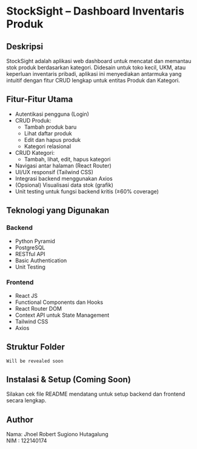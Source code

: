 
# StockSight – Dashboard Inventaris Produk

## Deskripsi
StockSight adalah aplikasi web dashboard untuk mencatat dan memantau stok produk berdasarkan kategori.
Didesain untuk toko kecil, UKM, atau keperluan inventaris pribadi, aplikasi ini menyediakan antarmuka yang
intuitif dengan fitur CRUD lengkap untuk entitas Produk dan Kategori.

## Fitur-Fitur Utama
- Autentikasi pengguna (Login)
- CRUD Produk:
  - Tambah produk baru
  - Lihat daftar produk
  - Edit dan hapus produk
  - Kategori relasional
- CRUD Kategori:
  - Tambah, lihat, edit, hapus kategori
- Navigasi antar halaman (React Router)
- UI/UX responsif (Tailwind CSS)
- Integrasi backend menggunakan Axios
- (Opsional) Visualisasi data stok (grafik)
- Unit testing untuk fungsi backend kritis (≥60% coverage)

## Teknologi yang Digunakan
### Backend
- Python Pyramid
- PostgreSQL
- RESTful API
- Basic Authentication
- Unit Testing

### Frontend
- React JS
- Functional Components dan Hooks
- React Router DOM
- Context API untuk State Management
- Tailwind CSS
- Axios

## Struktur Folder
```
Will be revealed soon
```

## Instalasi & Setup (Coming Soon)
Silakan cek file README mendatang untuk setup backend dan frontend secara lengkap.

## Author
Nama: Jhoel Robert Sugiono Hutagalung  
NIM : 122140174
